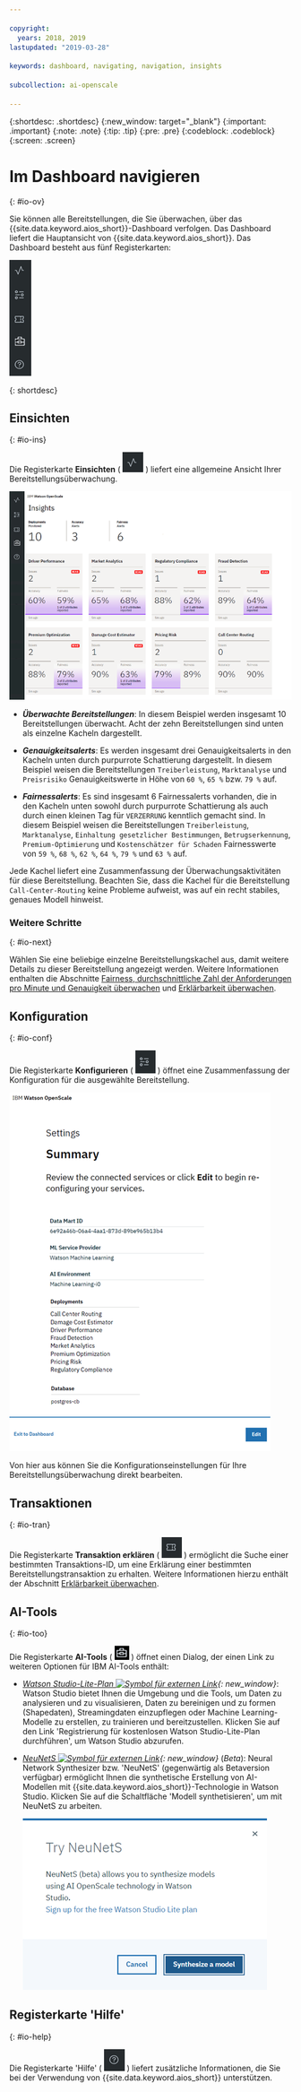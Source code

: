 ```yaml
---

copyright:
  years: 2018, 2019
lastupdated: "2019-03-28"

keywords: dashboard, navigating, navigation, insights

subcollection: ai-openscale

---
```


{:shortdesc: .shortdesc}
{:new_window: target="_blank"}
{:important: .important}
{:note: .note}
{:tip: .tip}
{:pre: .pre}
{:codeblock: .codeblock}
{:screen: .screen}

# Im Dashboard navigieren
{: #io-ov}

Sie können alle Bereitstellungen, die Sie überwachen, über das {{site.data.keyword.aios_short}}-Dashboard verfolgen. Das Dashboard liefert die Hauptansicht von {{site.data.keyword.aios_short}}. Das Dashboard besteht aus fünf Registerkarten:

  ![Registerkarte 'Einsichten'](images/insight-tabs.png)

{: shortdesc}

## Einsichten
{: #io-ins}

Die Registerkarte **Einsichten** ( ![Dashboard für Einsichten](images/insight-dash-tab.png) ) liefert eine allgemeine Ansicht Ihrer Bereitstellungsüberwachung.

  ![Dashboard für Einsichten](images/insight-dashboard.png)

- ***Überwachte Bereitstellungen***: In diesem Beispiel werden insgesamt 10 Bereitstellungen überwacht. Acht der zehn Bereitstellungen sind unten als einzelne Kacheln dargestellt.

- ***Genauigkeitsalerts***: Es werden insgesamt drei Genauigkeitsalerts in den Kacheln unten durch purpurrote Schattierung dargestellt. In diesem Beispiel weisen die Bereitstellungen `Treiberleistung`, `Marktanalyse` und `Preisrisiko` Genauigkeitswerte in Höhe von `60 %`, `65 %` bzw. `79 %` auf.

- ***Fairnessalerts***: Es sind insgesamt 6 Fairnessalerts vorhanden, die in den Kacheln unten sowohl durch purpurrote Schattierung als auch durch einen kleinen Tag für `VERZERRUNG` kenntlich gemacht sind. In diesem Beispiel weisen die Bereitstellungen `Treiberleistung`, `Marktanalyse`, `Einhaltung gesetzlicher Bestimmungen`, `Betrugserkennung`, `Premium-Optimierung` und `Kostenschätzer für Schaden` Fairnesswerte von `59 %`, `68 %`, `62 %`, `64 %`, `79 %` und `63 %` auf.

Jede Kachel liefert eine Zusammenfassung der Überwachungsaktivitäten für diese Bereitstellung. Beachten Sie, dass die Kachel für die Bereitstellung `Call-Center-Routing` keine Probleme aufweist, was auf ein recht stabiles, genaues Modell hinweist.

### Weitere Schritte
{: #io-next}

Wählen Sie eine beliebige einzelne Bereitstellungskachel aus, damit weitere Details zu dieser Bereitstellung angezeigt werden. Weitere Informationen enthalten die Abschnitte [Fairness, durchschnittliche Zahl der Anforderungen pro Minute und Genauigkeit überwachen](/docs/services/ai-openscale?topic=ai-openscale-it-ov) und [Erklärbarkeit überwachen](/docs/services/ai-openscale?topic=ai-openscale-ie-ov).

## Konfiguration
{: #io-conf}

Die Registerkarte **Konfigurieren** ( ![Registerkarte 'Konfigurieren'](images/insight-config-tab.png) ) öffnet eine Zusammenfassung der Konfiguration für die ausgewählte Bereitstellung.

  ![Konfigurationszusammenfassung](images/insight-config-summary.png)

Von hier aus können Sie die Konfigurationseinstellungen für Ihre Bereitstellungsüberwachung direkt bearbeiten.

## Transaktionen
{: #io-tran}

Die Registerkarte **Transaktion erklären** ( ![Registerkarte 'Transaktion erklären'](images/insight-transact-tab.png) ) ermöglicht die Suche einer bestimmten Transaktions-ID, um eine Erklärung einer bestimmten Bereitstellungstransaktion zu erhalten. Weitere Informationen hierzu enthält der Abschnitt [Erklärbarkeit überwachen](/docs/services/ai-openscale?topic=ai-openscale-ie-ov).

## AI-Tools
{: #io-too}

Die Registerkarte **AI-Tools** ( ![Registerkarte 'AI-Tools'](images/aitools.png) ) öffnet einen Dialog, der einen Link zu weiteren Optionen für IBM AI-Tools enthält:

- *[Watson Studio-Lite-Plan ![Symbol für externen Link](../../icons/launch-glyph.svg "Symbol für externen Link")](https://dataplatform.cloud.ibm.com/registration/stepone?apps=all&context=wdp){: new_window}*: Watson Studio bietet Ihnen die Umgebung und die Tools, um Daten zu analysieren und zu visualisieren, Daten zu bereinigen und zu formen (Shapedaten), Streamingdaten einzupflegen oder Machine Learning-Modelle zu erstellen, zu trainieren und bereitzustellen.
Klicken Sie auf den Link 'Registrierung für kostenlosen Watson Studio-Lite-Plan durchführen', um Watson Studio abzurufen.

- *[NeuNetS ![Symbol für externen Link](../../icons/launch-glyph.svg "Symbol für externen Link")](https://dataplatform.cloud.ibm.com/ml/neunets){: new_window}* (*Beta*): Neural Network Synthesizer bzw. 'NeuNetS' (gegenwärtig als Betaversion verfügbar) ermöglicht Ihnen die synthetische Erstellung von AI-Modellen mit {{site.data.keyword.aios_short}}-Technologie in Watson Studio. Klicken Sie auf die Schaltfläche 'Modell synthetisieren', um mit NeuNetS zu arbeiten.

  ![Dialogfenster für NeuNetS](images/neunets-dialog.png)

## Registerkarte 'Hilfe'
{: #io-help}

Die Registerkarte 'Hilfe' ( ![Registerkarte 'Hilfe'](images/insight-help-tab.png) ) liefert zusätzliche Informationen, die Sie bei der Verwendung von {{site.data.keyword.aios_short}} unterstützen.
